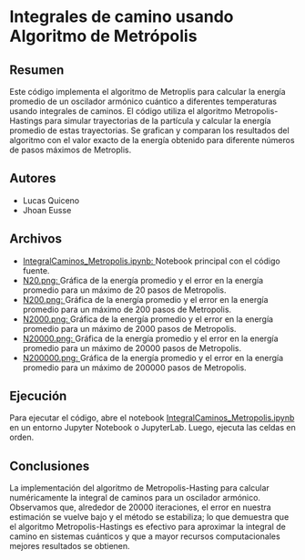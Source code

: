 # Integrales de camino usando Algoritmo de Metrópolis

## Resumen

Este código implementa el algoritmo de Metroplis para calcular la energía promedio de un oscilador armónico cuántico a diferentes temperaturas usando integrales de caminos. El código utiliza el algoritmo Metropolis-Hastings para simular trayectorias de la partícula y calcular la energía promedio de estas trayectorias. Se grafican y comparan los resultados del algoritmo con el valor exacto de la energía obtenido para diferente números de pasos máximos de Metroplis.

## Autores

* Lucas Quiceno
* Jhoan Eusse


## Archivos

* [IntegralCaminos_Metropolis.ipynb: ](https://github.com/EusseJhoan/InegralCaminos_Metropoliss/blob/main/IntegralCaminos_Metropolis.ipynb) Notebook principal con el código fuente.
* [N20.png: ](https://github.com/EusseJhoan/InegralCaminos_Metropoliss/blob/main/N20.png) Gráfica de la energía promedio y el error en la energía promedio para un máximo de 20 pasos de Metropolis.
* [N200.png: ](https://github.com/EusseJhoan/InegralCaminos_Metropoliss/blob/main/N200.png) Gráfica de la energía promedio y el error en la energía promedio para un máximo de 200 pasos de Metropolis.
* [N2000.png: ](https://github.com/EusseJhoan/InegralCaminos_Metropoliss/blob/main/N2000.png) Gráfica de la energía promedio y el error en la energía promedio para un máximo de 2000 pasos de Metropolis.
* [N20000.png: ](https://github.com/EusseJhoan/InegralCaminos_Metropoliss/blob/main/N20000.png) Gráfica de la energía promedio y el error en la energía promedio para un máximo de 20000 pasos de Metropolis.
* [N200000.png: ](https://github.com/EusseJhoan/InegralCaminos_Metropoliss/blob/main/N200000.png) Gráfica de la energía promedio y el error en la energía promedio para un máximo de 200000 pasos de Metropolis.

## Ejecución

Para ejecutar el código, abre el notebook [IntegralCaminos_Metropolis.ipynb ](https://github.com/EusseJhoan/InegralCaminos_Metropoliss/blob/main/IntegralCaminos_Metropolis.ipynb) en un entorno Jupyter Notebook o JupyterLab. Luego, ejecuta las celdas en orden.

## Conclusiones

La implementación del algoritmo de Metropolis-Hasting para calcular numéricamente la integral de caminos para un oscilador armónico. Observamos que, alrededor de 20000 iteraciones, el error en nuestra estimación se vuelve bajo y el método se estabiliza; lo que demuestra que el algoritmo Metropolis-Hastings es efectivo para aproximar la integral de camino en sistemas cuánticos y que a mayor recursos computacionales mejores resultados se obtienen.
